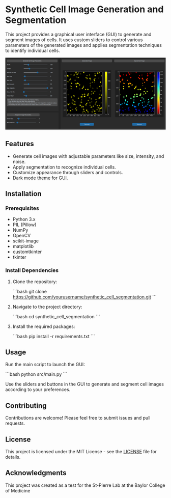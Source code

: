 # Synthetic Cell Image Generation and Segmentation

This project provides a graphical user interface (GUI) to generate and segment images of cells. It uses custom sliders to control various parameters of the generated images and applies segmentation techniques to identify individual cells.

![Sample Image](images/sample.png) <!-- You can include an image if available -->

## Features

- Generate cell images with adjustable parameters like size, intensity, and noise.
- Apply segmentation to recognize individual cells.
- Customize appearance through sliders and controls.
- Dark mode theme for GUI.

## Installation

### Prerequisites

- Python 3.x
- PIL (Pillow)
- NumPy
- OpenCV
- scikit-image
- matplotlib
- customtkinter
- tkinter

### Install Dependencies

1. Clone the repository:

   \`\`\`bash
   git clone https://github.com/yourusername/synthetic_cell_segmentation.git
   \`\`\`

2. Navigate to the project directory:

   \`\`\`bash
   cd synthetic_cell_segmentation
   \`\`\`

3. Install the required packages:

   \`\`\`bash
   pip install -r requirements.txt
   \`\`\`

## Usage

Run the main script to launch the GUI:

\`\`\`bash
python src/main.py
\`\`\`

Use the sliders and buttons in the GUI to generate and segment cell images according to your preferences.

## Contributing

Contributions are welcome! Please feel free to submit issues and pull requests.

## License

This project is licensed under the MIT License - see the [LICENSE](LICENSE) file for details.

## Acknowledgments

This project was created as a test for the St-Pierre Lab at the Baylor College of Medicine
